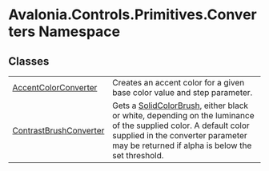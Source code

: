 # Avalonia.Controls.Primitives.Converters Namespace






## Classes
<table>
<tr>
<td><a href="T_Avalonia_Controls_Primitives_Converters_AccentColorConverter">AccentColorConverter</a></td>
<td>Creates an accent color for a given base color value and step parameter.</td>
</tr>
<tr>
<td><a href="T_Avalonia_Controls_Primitives_Converters_ContrastBrushConverter">ContrastBrushConverter</a></td>
<td>Gets a <a href="T_Avalonia_Media_SolidColorBrush">SolidColorBrush</a>, either black or white, depending on the luminance of the supplied color. A default color supplied in the converter parameter may be returned if alpha is below the set threshold.</td>
</tr>
</table>
